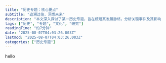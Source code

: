 ```yaml
---
title: "历史专题：核心要点"
subtitle: "追溯过往，洞悉未来"
description: "本文深入探讨了某一历史专题，旨在梳理其发展脉络，分析关键事件及其影响。通过对历史事件的细致剖析，读者将能更深刻地理解历史的演进，并从中汲取宝贵的经验教训，以期对当下及未来产生启发。文章内容涵盖了该专题的背景、主要人物、重要转折点及其深远意义，为读者呈现一个全面而深入的历史画卷。"
tags: ["历史", "专题", "文化", "研究"]
readingTime: "约7分钟"
date: "2025-08-07T04:03:26.003Z"
lastmod: "2025-08-07T04:03:26.003Z"
categories: ["历史专题"]
---
```


hello